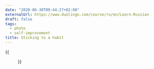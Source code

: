 ```yaml
---
date: "2020-06-30T09:44:27+02:00"
externalUrl: https://www.duolingo.com/course/ru/en/Learn-Russian
draft: false
tags:
  - photo
  - self-improvement
title: Sticking to a habit
---
```


{{<figure alt="Sticking to a habit" src="/images/2020-06-30-Sticking-to-a-habit.jpg" width="1280">}}
